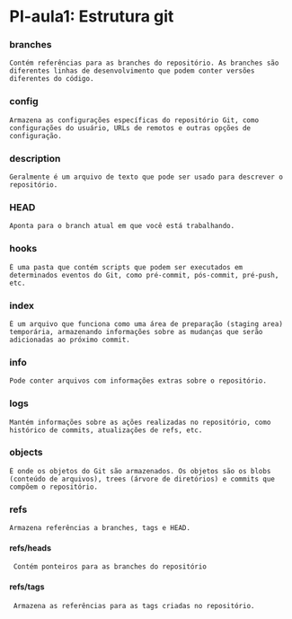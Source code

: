 # PI-aula1: Estrutura git

### branches
    Contém referências para as branches do repositório. As branches são diferentes linhas de desenvolvimento que podem conter versões diferentes do código.
### config
    Armazena as configurações específicas do repositório Git, como configurações do usuário, URLs de remotos e outras opções de configuração.
### description
    Geralmente é um arquivo de texto que pode ser usado para descrever o repositório.
### HEAD
    Aponta para o branch atual em que você está trabalhando.
### hooks
    É uma pasta que contém scripts que podem ser executados em determinados eventos do Git, como pré-commit, pós-commit, pré-push, etc.
### index
    É um arquivo que funciona como uma área de preparação (staging area) temporária, armazenando informações sobre as mudanças que serão adicionadas ao próximo commit.
### info
    Pode conter arquivos com informações extras sobre o repositório.
### logs
    Mantém informações sobre as ações realizadas no repositório, como histórico de commits, atualizações de refs, etc.
### objects
    É onde os objetos do Git são armazenados. Os objetos são os blobs (conteúdo de arquivos), trees (árvore de diretórios) e commits que compõem o repositório.
### refs
    Armazena referências a branches, tags e HEAD.
#### refs/heads
     Contém ponteiros para as branches do repositório
#### refs/tags
     Armazena as referências para as tags criadas no repositório.